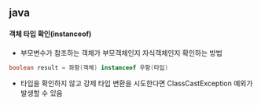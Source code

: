 ## java
#### 객체 타입 확인(instanceof)
- 부모변수가 참조하는 객체가 부모객체인지 자식객체인지 확인하는 방법
``` java
boolean result = 좌항(객체) instanceof 우항(타입)
```
- 타입을 확인하지 않고 강제 타입 변환을 시도한다면 ClassCastException 예외가 발생할 수 있음
